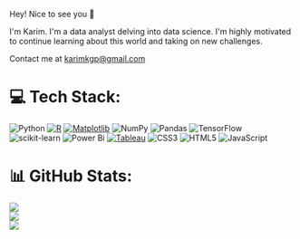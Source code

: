 Hey! Nice to see you 👋 

I'm Karim. I'm a data analyst delving into data science. I'm highly motivated to continue learning about this world and taking on new challenges.

Contact me at karimkgp@gmail.com

# 💻 Tech Stack:
![Python](https://img.shields.io/badge/python-3670A0?style=for-the-badge&logo=python&logoColor=ffdd54) [![R](https://img.shields.io/badge/R-276DC3?style=for-the-badge&logo=r&logoColor=white)](https://www.r-project.org/)
[![Matplotlib](https://img.shields.io/badge/Matplotlib-e8edfd?style=for-the-badge&logo=python&logoColor=black)](https://matplotlib.org/)
 ![NumPy](https://img.shields.io/badge/numpy-%23013243.svg?style=for-the-badge&logo=numpy&logoColor=white) ![Pandas](https://img.shields.io/badge/pandas-%23150458.svg?style=for-the-badge&logo=pandas&logoColor=white) ![TensorFlow](https://img.shields.io/badge/TensorFlow-%23FF6F00.svg?style=for-the-badge&logo=TensorFlow&logoColor=white) ![scikit-learn](https://img.shields.io/badge/scikit--learn-%23F7931E.svg?style=for-the-badge&logo=scikit-learn&logoColor=white) ![Power Bi](https://img.shields.io/badge/power_bi-F2C811?style=for-the-badge&logo=powerbi&logoColor=black) [![Tableau](https://img.shields.io/badge/Tableau-426cd5?style=for-the-badge&logo=tableau&logoColor=black)](https://www.tableau.com/) ![CSS3](https://img.shields.io/badge/css3-%231572B6.svg?style=for-the-badge&logo=css3&logoColor=white) ![HTML5](https://img.shields.io/badge/html5-%23E34F26.svg?style=for-the-badge&logo=html5&logoColor=white) ![JavaScript](https://img.shields.io/badge/javascript-%23323330.svg?style=for-the-badge&logo=javascript&logoColor=%23F7DF1E)


# 📊 GitHub Stats:
![](https://github-readme-stats.vercel.app/api?username=karimgp&theme=radical&hide_border=false&include_all_commits=false&count_private=false)<br/>
![](https://github-readme-streak-stats.herokuapp.com/?user=karimgp&theme=radical&hide_border=false)<br/>
![](https://github-readme-stats.vercel.app/api/top-langs/?username=karimgp&theme=radical&hide_border=false&include_all_commits=false&count_private=false&layout=compact)

<!-- Proudly created with GPRM ( https://gprm.itsvg.in ) -->

